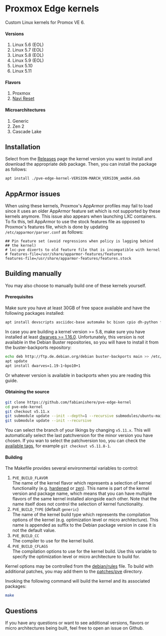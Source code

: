 # Proxmox Edge kernels
Custom Linux kernels for Promox VE 6.

#### Versions
1. Linux 5.6 (EOL)
2. Linux 5.7 (EOL)
3. Linux 5.8 (EOL)
4. Linux 5.9 (EOL)
5. Linux 5.10
6. Linux 5.11

#### Flavors
1. Proxmox
2. [Navi Reset](https://github.com/fabianishere/pve-edge-kernel/issues/5)

#### Microarchitectures
1. Generic
2. Zen 2
3. Cascade Lake

## Installation
Select from the [Releases](https://github.com/fabianishere/pve-edge-kernel/releases) page the kernel version 
you want to install and download the appropriate deb package. Then, you can install the package as follows:

```sh
apt install ./pve-edge-kernel-VERSION-MARCH_VERSION_amd64.deb
```

## AppArmor issues
When using these kernels, Proxmox's AppArmor profiles may fail to load since it uses an older AppArmor feature set
which is not supported by these kernels anymore. This issue also appears when launching LXC containers.
To fix this, tell AppArmor to use the stock features file as opposed to Proxmox's features file, which is done
by updating `/etc/apparmor/parser.conf` as follows:

```
## Pin feature set (avoid regressions when policy is lagging behind
## the kernel)
# lxc-pve diverts to old feature file that is incompatible with kernel
# features-file=/usr/share/apparmor-features/features
features-file=/usr/share/apparmor-features/features.stock
```

## Building manually
You may also choose to manually build one of these kernels yourself.

#### Prerequisites
Make sure you have at least 30GB of free space available and have the following
packages installed:

```bash
apt install devscripts asciidoc-base automake bc bison cpio dh-python flex git kmod libdw-dev libelf-dev libiberty-dev libnuma-dev libpve-common-perl libslang2-dev libssl-dev libtool lintian lz4 perl-modules python2-minimal rsync sed sphinx-common tar xmlto zlib1g-dev dwarves
```
In case you are building a kernel version >= 5.8, make sure you have installed at least [dwarves >= 1.16.0](https://packages.debian.org/buster-backports/dwarves).
Unfortunately, this version is not available in the Debian Buster repositories, so you will have to install it from the buster-backports repository:

```bash
echo deb http://ftp.de.debian.org/debian buster-backports main >> /etc/apt/sources.list
apt update
apt install dwarves=1.19-1~bpo10+1
```
Or whatever version is available in backports when you are reading this guide.

#### Obtaining the source
```bash
git clone https://github.com/fabianishere/pve-edge-kernel
cd pve-ede-kernel
git checkout v5.11.x
git submodule update --init --depth=1 --recursive submodules/ubuntu-mainline
git submodule update --init --recursive
```
You can select the branch of your likings by changing `v5.11.x`. This will automatically select the last patchversion for the minor version you have chosen. If you wan to select the patchversion too, you can check the [available tags](https://github.com/fabianishere/pve-edge-kernel/tags), for example `git checkout v5.11.8-1`.

#### Building
The Makefile provides several environmental variables to control:

1. `PVE_BUILD_FLAVOR`  
   The name of the kernel flavor which represents a selection of kernel
   functionality (e.g. [hardened](https://github.com/anthraxx/linux-hardened) or [zen](https://github.com/zen-kernel/zen-kernel)).
   This name is part of the kernel version and package name, which means that you
   can have multiple flavors of the same kernel installed alongside each other.
   Note that the name itself does not control the selection of kernel functionality.
2. `PVE_BUILD_TYPE` (default `generic`)  
   The name of the kernel build type which represents the compilation options of
   the kernel (e.g. optimization level or micro architecture).
   This name is appended as suffix to the Debian package version in case it is not
   the default value.
3. `PVE_BUILD_CC`  
   The compiler to use for the kernel build.
4. `PVE_BUILD_CFLAGS`  
   The compilation options to use for the kernel build. Use this variable to specify
   the optimization level or micro architecture to build for.

Kernel options may be controlled from the [debian/rules](debian/rules) file. To build with
additional patches, you may add them to the [patches/pve](patches/pve) directory.

Invoking the following command will build the kernel and its associated packages:
```bash
make
```

## Questions
If you have any questions or want to see additional versions, flavors or micro architectures being built, feel
free to open an issue on Github.
